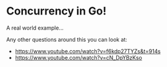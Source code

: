 # Concurrency in Go!

A real world example...

Any other questions around this you can look at:
* https://www.youtube.com/watch?v=f6kdp27TYZs&t=914s
* https://www.youtube.com/watch?v=cN_DpYBzKso 